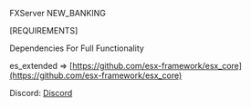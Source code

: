 FXServer NEW_BANKING

[REQUIREMENTS]

Dependencies For Full Functionality

es_extended => [https://github.com/esx-framework/esx_core](https://github.com/esx-framework/esx_core)

Discord: [Discord](https://discord.gg/2e2m6DWx9u)

